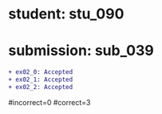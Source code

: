 # student: stu_090
# submission: sub_039

```diff
+ ex02_0: Accepted
+ ex02_1: Accepted
+ ex02_2: Accepted
```
#incorrect=0
#correct=3
